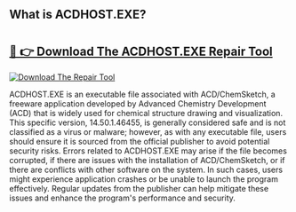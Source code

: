 ## What is ACDHOST.EXE? 

# <h2><a href="https://exedetect.com/download.php?ACDHOST.EXE">🔗 👉 Download The ACDHOST.EXE Repair Tool</a></h2>

[![Download The Repair Tool](https://exedetect.com/download-button.jpg)](https://exedetect.com/download.php?ACDHOST.EXE)

ACDHOST.EXE is an executable file associated with ACD/ChemSketch, a freeware application developed by Advanced Chemistry Development (ACD) that is widely used for chemical structure drawing and visualization. This specific version, 14.50.1.46455, is generally considered safe and is not classified as a virus or malware; however, as with any executable file, users should ensure it is sourced from the official publisher to avoid potential security risks. Errors related to ACDHOST.EXE may arise if the file becomes corrupted, if there are issues with the installation of ACD/ChemSketch, or if there are conflicts with other software on the system. In such cases, users might experience application crashes or be unable to launch the program effectively. Regular updates from the publisher can help mitigate these issues and enhance the program's performance and security.